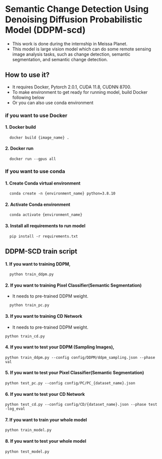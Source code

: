 # Semantic Change Detection Using Denoising Diffusion Probabilistic Model (DDPM-scd)
* This work is done during the internship in Meissa Planet.
* This model is large vision model which can do some remote sensing image analysis tasks, such as change detection, semantic segmentation, and semantic change detection.
  
## How to use it?
* It requires Docker, Pytorch 2.0.1, CUDA 11.8, CUDNN 8700. 
* To make environment to get ready for running model, build Docker following below
* Or you can also use conda environment 

### if you want to use Docker 
#### 1. Docker build
```
  docker build {image_name} .
```
#### 2. Docker run 
```
  docker run --gpus all
```

### If you want to use conda 
#### 1. Create Conda virtual environment
```
  conda create -n {environment_name} python=3.8.10
```
#### 2. Activate Conda environment
```
  conda activate {environment_name}
```
#### 3. Install all requirements to run model 
```
  pip install -r requirements.txt
```
## DDPM-SCD train script 
#### 1. If you want to training DDPM, 
```
  python train_ddpm.py
```
#### 2. If you want to training Pixel Classifier(Semantic Segmentation)
* It needs to pre-trained DDPM weight.
```
  python train_pc.py 
```
#### 3. If you want to training CD Network
* It needs to pre-trained DDPM weight.
```
python train_cd.py
```
#### 4. If you want to test your DDPM (Sampling Images), 
```
python train_ddpm.py --config config/DDPM/ddpm_sampling.json --phase val
```

#### 5. If you want to test your Pixel Classifier(Semantic Segmentation)
```
python test_pc.py --config config/PC/PC_{dataset_name}.json 
```
#### 6. If you want to test your CD Network
```
python test_cd.py --config config/CD/{dataset_name}.json --phase test -log_eval
```
#### 7. If you want to train your whole model
```
python train_model.py
```
#### 8. If you want to test your whole model
```
python test_model.py  
```
